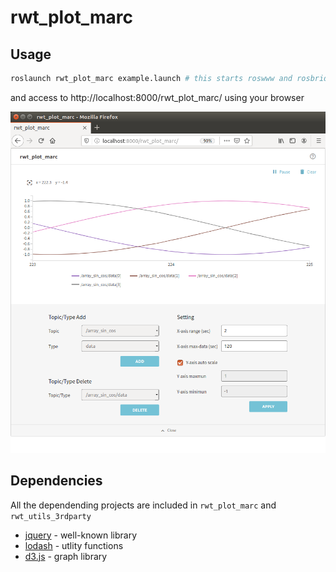 rwt_plot_marc
========

Usage
-----
```sh
roslaunch rwt_plot_marc example.launch # this starts roswww and rosbridge_server and example data publisher
```

and access to http://localhost:8000/rwt_plot_marc/ using your browser

![rwt_plot_marc.png](images/rwt_plot_marc.png "rwt_plot_marc.png")

Dependencies
------------
All the dependending projects are included in `rwt_plot_marc` and `rwt_utils_3rdparty`

* [jquery](http://jquery.com) - well-known library
* [lodash](https://github.com/lodash/lodash) - utlity functions
* [d3.js](http://d3js.org/) - graph library